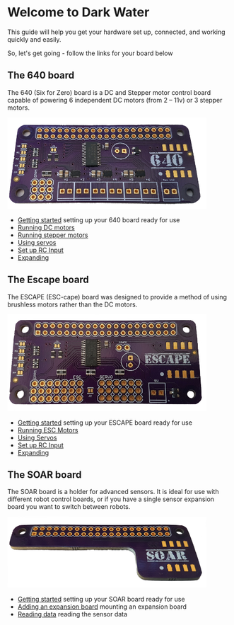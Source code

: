 # Welcome to Dark Water

This guide will help you get your hardware set up, connected, and working quickly and easily.

So, let's get going - follow the links for your board below

## The 640 board

The 640 (Six for Zero) board is a DC and Stepper motor control board capable of powering 6 independent DC motors (from 2 – 11v) or 3 stepper motors.

![640](/images/640-450.png)

- [Getting started]() setting up your 640 board ready for use
- [Running DC motors]() 
- [Running stepper motors]()
- [Using servos]()
- [Set up RC Input]() 
- [Expanding]()

## The Escape board

The ESCAPE (ESC-cape) board was designed to provide a method of using brushless motors rather than the DC motors.

![escape](/images/escape-450.png)

- [Getting started]() setting up your ESCAPE board ready for use
- [Running ESC Motors]()
- [Using Servos]()
- [Set up RC Input]()
- [Expanding]()

## The SOAR board

The SOAR board is a holder for advanced sensors. It is ideal for use with different robot control boards, or if you have a single sensor expansion board you want to switch between robots.

![soar](/images/soar-450.png)

- [Getting started]() setting up your SOAR board ready for use
- [Adding an expansion board]() mounting an expansion board
- [Reading data]() reading the sensor data
